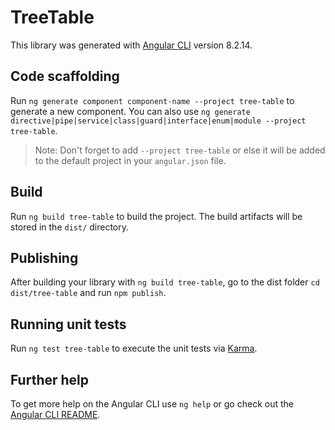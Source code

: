 # TreeTable

This library was generated with [Angular CLI](https://github.com/angular/angular-cli) version 8.2.14.

## Code scaffolding

Run `ng generate component component-name --project tree-table` to generate a new component. You can also use `ng generate directive|pipe|service|class|guard|interface|enum|module --project tree-table`.
> Note: Don't forget to add `--project tree-table` or else it will be added to the default project in your `angular.json` file. 

## Build

Run `ng build tree-table` to build the project. The build artifacts will be stored in the `dist/` directory.

## Publishing

After building your library with `ng build tree-table`, go to the dist folder `cd dist/tree-table` and run `npm publish`.

## Running unit tests

Run `ng test tree-table` to execute the unit tests via [Karma](https://karma-runner.github.io).

## Further help

To get more help on the Angular CLI use `ng help` or go check out the [Angular CLI README](https://github.com/angular/angular-cli/blob/master/README.md).
